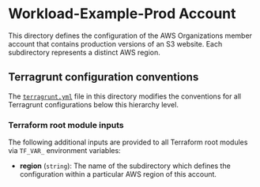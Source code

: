 # Workload-Example-Prod Account

This directory defines the configuration of the AWS Organizations member account
that contains production versions of an S3 website. Each subdirectory
represents a distinct AWS region.

## Terragrunt configuration conventions

The [`terragrunt.yml`](terragrunt.yml) file in this directory modifies the
conventions for all Terragrunt configurations below this hierarchy level.

### Terraform root module inputs

The following additional inputs are provided to all Terraform root modules via
`TF_VAR_` environment variables:

- **region** (`string`): The name of the subdirectory which defines the
  configuration within a particular AWS region of this account.
